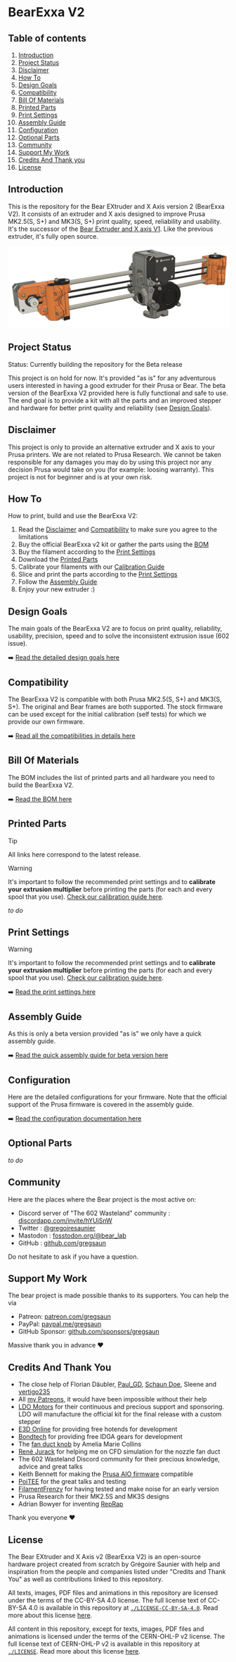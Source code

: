 # BearExxa V2

## Table of contents
  1. [Introduction](#introduction)
  1. [Project Status](#project-status)
  1. [Disclaimer](#disclaimer)
  1. [How To](#how-to)
  1. [Design Goals](#design-goals)
  1. [Compatibility](#compatibility)
  1. [Bill Of Materials](#bill-of-materials)
  1. [Printed Parts](#printed-parts)
  1. [Print Settings](#print-settings)
  1. [Assembly Guide](#assembly-guide)
  1. [Configuration](#configuration)
  1. [Optional Parts](#optional-parts)
  1. [Community](#community)
  1. [Support My Work](#support-my-work)
  1. [Credits And Thank you](#credits-and-thank-you)
  1. [License](#license)


## Introduction 

This is the repository for the Bear EXtruder and X Axis version 2 (BearExxa V2). It consists of an extruder and X axis designed to improve Prusa MK2.5(S, S+) and MK3(S, S+) print quality, speed, reliability and usability. It's the successor of the [Bear Extruder and X axis V1](https://github.com/gregsaun/bear_extruder_and_x_axis). Like the previous extruder, it's fully open source.

![BearExxa V2 CAD assemnly](extra/images/assembly_01.jpg)


## Project Status

Status: Currently building the repository for the Beta release

This project is on hold for now. It's provided "as is" for any adventurous users interested in having a good extruder for their Prusa or Bear. The beta version of the BearExxa V2 provided here is fully functional and safe to use. The end goal is to provide a kit with all the parts and an improved stepper and hardware for better print quality and reliability (see [Design Goals](#desigb-goals)).


## Disclaimer

This project is only to provide an alternative extruder and X axis to your Prusa printers. We are not related to Prusa Research. We cannot be taken responsible for any damages you may do by using this project nor any decision Prusa would take on you (for example: loosing warranty). This project is not for beginner and is at your own risk.


## How To

How to print, build and use the BearExxa V2:

1. Read the [Disclaimer](#disclaimer) and [Compatibility](#compatibility) to make sure you agree to the limitations
2. Buy the official BearExxa v2 kit or gather the parts using the [BOM](#bill-of-materials)
3. Buy the filament according to the [Print Settings](#print-settings)
4. Download the [Printed Parts](#printed-parts)
5. Calibrate your filaments with our [Calibration Guide](https://guides.bear-lab.com/Guide/Extrusion+multiplier+and+filament+diameter/8)
6. Slice and print the parts according to the [Print Settings](#print-settings)
7. Follow the [Assembly Guide](#assembly-guide)
8. Enjoy your new extruder :)


## Design Goals

The main goals of the BearExxa V2 are to focus on print quality, reliability, usability, precision, speed and to solve the inconsistent extrusion issue (602 issue).
 
:arrow_right: [Read the detailed design goals here](doc/design_goals.md)


## Compatibility

The BearExxa V2 is compatible with both Prusa MK2.5(S, S+) and MK3(S, S+). The original and Bear frames are both supported. The stock firmware can be used except for the initial calibration (self tests) for which we provide our own firmware.

:arrow_right: [Read all the compatibilities in details here](doc/compatibility.md)



## Bill Of Materials

The BOM includes the list of printed parts and all hardware you need to build the BearExxa V2.

:arrow_right: [Read the BOM here](doc/bom.md)


## Printed Parts

> [!TIP]
> All links here correspond to the latest release.

> [!WARNING]
> It's important to follow the recommended print settings and to **calibrate your extrusion multiplier** before printing the parts (for each and every spool that you use). [Check our calibration guide here](https://guides.bear-lab.com/Guide/Extrusion+multiplier+and+filament+diameter/8).

*to do*


## Print Settings

> [!WARNING]
> It's important to follow the recommended print settings and to **calibrate your extrusion multiplier** before printing the parts (for each and every spool that you use). [Check our calibration guide here](https://guides.bear-lab.com/Guide/Extrusion+multiplier+and+filament+diameter/8).

:arrow_right: [Read the print settings here](doc/print_settings.md)


## Assembly Guide

As this is only a beta version provided "as is" we only have a quick assembly guide.

:arrow_right: [Read the quick assembly guide for beta version here](doc/quick_assembly_guide/README.md)


## Configuration

Here are the detailed configurations for your firmware. Note that the official support of the Prusa firmware is covered in the assembly guide.

➡️ [Read the configuration documentation here](doc/config)


## Optional Parts

*to do*


## Community

Here are the places where the Bear project is the most active on:

* Discord server of "The 602 Wasteland" community : [discordapp.com/invite/hYUjSnW](https://discordapp.com/invite/hYUjSnW)
* Twitter : [@gregoiresaunier](https://twitter.com/gregoiresaunier)
* Mastodon : [fosstodon.org/@bear_lab](https://fosstodon.org/@bear_lab)
* GitHub : [github.com/gregsaun](https://github.com/gregsaun)

Do not hesitate to ask if you have a question.


## Support My Work

The bear project is made possible thanks to its supporters. You can help the via
* Patreon: [patreon.com/gregsaun](https://www.patreon.com/gregsaun)
* PayPal: [paypal.me/gregsaun](https://www.paypal.me/gregsaun)
* GitHub Sponsor: [github.com/sponsors/gregsaun](https://github.com/sponsors/gregsaun)

Massive thank you in advance :heart:


## Credits And Thank You

- The close help of Florian Däubler, [Paul_GD](https://github.com/PaulGD03), [Schaun Doe](https://www.printables.com/@ShaunDoe), Sleene and  [vertigo235](https://www.printables.com/@vertigo235_33)
- All [my Patreons](https://www.patreon.com/gregsaun), it would have been impossible without their help
- [LDO Motors](https://ldomotors.com) for their continuous and precious support and sponsoring. LDO will manufacture the official kit for the final release with a custom stepper
- [E3D Online](https://e3d-online.com) for providing free hotends for development
- [Bondtech](https://www.bondtech.se) for providing free IDGA gears for development
- The [fan duct knob](https://www.printables.com/model/113157-bear-extruder-v1-fan-duct-knob) by Amelia Marie Collins
- [René Jurack](https://rene-jurack.de) for helping me on CFD simulation for the nozzle fan duct
- The 602 Wasteland Discord community for their precious knowledge, advice and great talks
- Keith Bennett for making the [Prusa AIO firmware](https://github.com/thisiskeithb/PrusaAIO) compatible
- [PoiTEE](https://x.com/PoiTEE) for the great talks and testing
- [FilamentFrenzy](https://x.com/FilamentFrenzy) for having tested and make noise for an early version
- Prusa Research for their MK2.5S and MK3S designs
- Adrian Bowyer for inventing [RepRap](https://reprap.org)

Thank you everyone ❤️


## License

The Bear EXtruder and X Axis v2 (BearExxa V2) is an open-source hardware project created from scratch by Grégoire Saunier with help and inspiration from the people and companies listed under "Credits and Thank You" as well as contributions linked to this repository.

All texts, images, PDF files and animations in this repository are licensed under the terms of the CC-BY-SA 4.0 license. The full license text of CC-BY-SA 4.0 is available in this repository at [`./LICENSE-CC-BY-SA-4.0`](./LICENSE-CC-BY-SA-4.0). Read more about this license [here](https://creativecommons.org/licenses/by-sa/4.0/).

All content in this repository, except for texts, images, PDF files and animations is licensed under the terms of the CERN-OHL-P v2 license. The full license text of CERN-OHL-P v2 is available in this repository at [`./LICENSE`](./LICENSE). Read more about this license [here](https://cern-ohl.web.cern.ch/).
